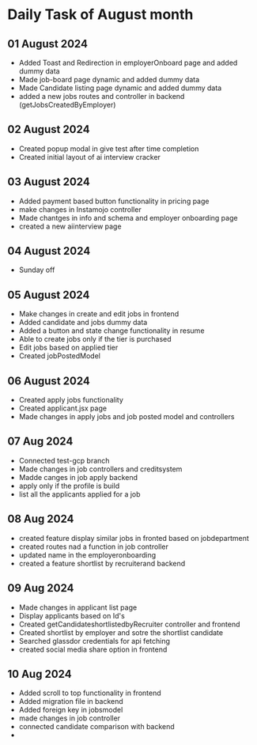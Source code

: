 # Daily Task of August month

## 01 August 2024
- Added Toast and Redirection in employerOnboard page and added dummy data
- Made job-board page dynamic and added dummy data
- Made Candidate listing page dynamic and added dummy data
- added a new jobs routes and controller in backend (getJobsCreatedByEmployer)

## 02 August 2024
- Created  popup modal in give test after time completion
- Created initial layout of ai interview cracker

## 03 August 2024
-  Added payment based button functionality in pricing page
-  make changes in Instamojo controller
-  Made chantges in info and schema and employer onboarding page
-  created a new aiinterview page

## 04 August 2024
- Sunday off


## 05 August 2024

- Make changes in create and edit jobs in frontend
- Added candidate and jobs dummy data
- Added a button and state  change functionality in resume
- Able to create jobs only if the tier is purchased
- Edit jobs based on applied tier
- Created jobPostedModel


## 06 August 2024
- Created apply jobs functionality
- Created applicant.jsx page
- Made changes in apply jobs and job posted model and controllers

##  07 Aug 2024
- Connected test-gcp  branch
- Made changes in job controllers and creditsystem
- Madde canges in job apply backend
- apply only if the profile is build
- list all the applicants applied for a job

## 08 Aug 2024
- created feature display similar jobs in fronted based on jobdepartment
- created routes nad a function in job controller
- updated name in the employeronboarding
- created a feature shortlist by recruiterand backend

## 09 Aug 2024
- Made changes in applicant list page
- Display applicants based on Id's
- Created getCandidateshortlistedbyRecruiter controller and frontend
- Created shortlist by employer and sotre the shortlist candidate
- Searched glassdor credentials for api fetching
- created social media share option in frontend 


## 10 Aug 2024
- Added scroll to top functionality in frontend
- Added migration file in backend
- Added foreign key in jobsmodel
- made changes in job controller
- connected candidate comparison with backend
- 
